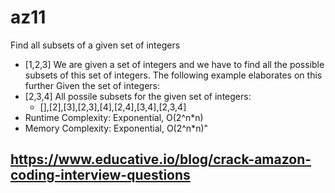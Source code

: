 # az11
Find all subsets of a given set of integers
 - [1,2,3]
We are given a set of integers and we have to find all the possible subsets of this set of integers. The following example elaborates on this further
Given the set of integers:
 - [2,3,4]
All possile subsets for the given set of integers:
   - [],[2],[3],[2,3],[4],[2,4],[3,4],[2,3,4]
 - Runtime Complexity: Exponential, O(2^n*n)
 - Memory Complexity: Exponential, O(2^n*n)"

## https://www.educative.io/blog/crack-amazon-coding-interview-questions
